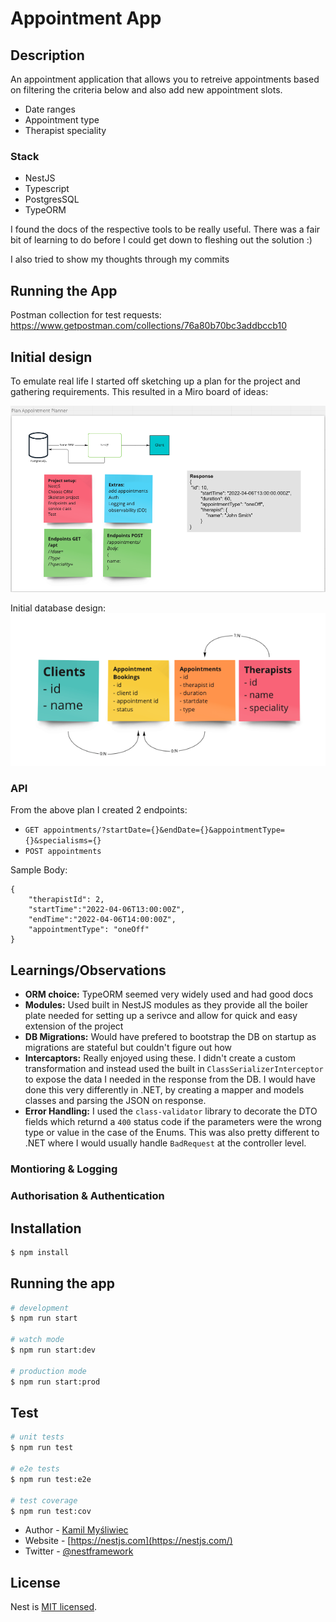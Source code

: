 # Appointment App

## Description
An appointment application that allows you to retreive appointments based on filtering the criteria below and also add new appointment slots.
- Date ranges
- Appointment type
- Therapist speciality

### Stack
- NestJS
- Typescript
- PostgresSQL
- TypeORM

I found the docs of the respective tools to be really useful. There was a fair bit of learning to do before I could get down to fleshing out the solution :)

I also tried to show my thoughts through my commits

## Running the App

Postman collection for test requests: https://www.getpostman.com/collections/76a80b70bc3addbccb10



## Initial design
To emulate real life I started off sketching up a plan for the project and gathering requirements. This resulted in a Miro board of ideas:

<img src="img/ProjectPlan.png" alt="initial project plan">

Initial database design:
<img src="img/InitialDBschema.png" alt="initial DB schema" width=970>

### API
From the above plan I created 2 endpoints:
- `GET appointments/?startDate={}&endDate={}&appointmentType={}&specialisms={}`
- `POST appointments` 

Sample Body:
```
{
    "therapistId": 2,
    "startTime":"2022-04-06T13:00:00Z",
    "endTime":"2022-04-06T14:00:00Z",
    "appointmentType": "oneOff"
}
```

## Learnings/Observations
- **ORM choice:** TypeORM seemed very widely used and had good docs
- **Modules:** Used built in NestJS modules as they provide all the boiler plate needed for setting up a serivce and allow for quick and easy extension of the project
- **DB Migrations:** Would have prefered to bootstrap the DB on startup as migrations are stateful but couldn't figure out how
- **Intercaptors:** Really enjoyed using these. I didn't create a custom transformation and instead used the built in `ClassSerializerInterceptor` to expose the data I needed in the response from the DB. I would have done this very differently in .NET, by creating a mapper and models classes and parsing the JSON on response.
- **Error Handling:** I used the `class-validator` library to decorate the DTO fields which returnd a `400` status code if the parameters were the wrong type or value in the case of the Enums. This was also pretty different to .NET where I would usually handle `BadRequest` at the controller level. 

### Montioring & Logging

### Authorisation & Authentication

## Installation

```bash
$ npm install
```

## Running the app

```bash
# development
$ npm run start

# watch mode
$ npm run start:dev

# production mode
$ npm run start:prod
```

## Test

```bash
# unit tests
$ npm run test

# e2e tests
$ npm run test:e2e

# test coverage
$ npm run test:cov
```

- Author - [Kamil Myśliwiec](https://kamilmysliwiec.com)
- Website - [https://nestjs.com](https://nestjs.com/)
- Twitter - [@nestframework](https://twitter.com/nestframework)

## License

Nest is [MIT licensed](LICENSE).
